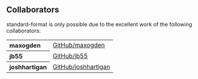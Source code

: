 ## Collaborators

standard-format is only possible due to the excellent work of the following collaborators:

<?xml version="1.0" encoding="UTF-8"?>
<table>
  <tbody>
    <tr>
      <th align="left">maxogden</th>
      <td>
        <a href="https://github.com/maxogden">GitHub/maxogden</a>
      </td>
    </tr>
    <tr>
      <th align="left">jb55</th>
      <td>
        <a href="https://github.com/jb55">GitHub/jb55</a>
      </td>
    </tr>
    <tr>
      <th align="left">joshhartigan</th>
      <td>
        <a href="https://github.com/joshhartigan">GitHub/joshhartigan</a>
      </td>
    </tr>
  </tbody>
</table>
